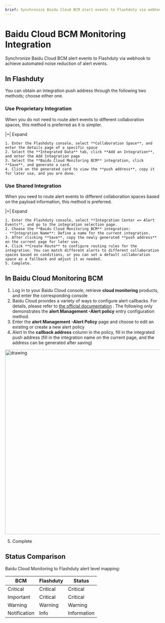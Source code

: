 ```yaml
---
brief: Synchronize Baidu Cloud BCM alert events to Flashduty via webhook to achieve automated noise reduction of alert events
---
```


# Baidu Cloud BCM Monitoring Integration

Synchronize Baidu Cloud BCM alert events to Flashduty via webhook to achieve automated noise reduction of alert events.
## In Flashduty
You can obtain an integration push address through the following two methods; choose either one.

### Use Proprietary Integration

When you do not need to route alert events to different collaboration spaces, this method is preferred as it is simpler.

|+| Expand

    1. Enter the Flashduty console, select **Collaboration Space**, and enter the details page of a specific space
    2. Select the **Integrated Data** tab, click **Add an Integration**, and enter the Add Integration page
    3. Select the **Baidu Cloud Monitoring BCM** integration, click **Save**, and generate a card.
    4. Click on the generated card to view the **push address**, copy it for later use, and you are done.

### Use Shared Integration

When you need to route alert events to different collaboration spaces based on the payload information, this method is preferred.

|+| Expand

    1. Enter the Flashduty console, select **Integration Center => Alert Events**, and go to the integration selection page.
    2. Choose the **Baidu Cloud Monitoring BCM** integration:
    - **Integration Name**: Define a name for the current integration.
    3. After clicking **Save**, copy the newly generated **push address** on the current page for later use.
    4. Click **Create Route** to configure routing rules for the integration. You can match different alerts to different collaboration spaces based on conditions, or you can set a default collaboration space as a fallback and adjust it as needed.
    5. Complete.

## In Baidu Cloud Monitoring BCM

1. Log in to your Baidu Cloud console, retrieve **cloud monitoring** products, and enter the corresponding console
2. Baidu Cloud provides a variety of ways to configure alert callbacks. For details, please refer to [the official documentation](/0) . The following only demonstrates the **alert Management -Alert policy** entry configuration method.
3. Enter the **alert Management -Alert Policy** page and choose to edit an existing or create a new alert policy
4. Alert In the **callback address** column in the policy, fill in the integrated push address (fill in the integration name on the current page, and the address can be generated after saving)

<img alt="drawing" width="600" src="https://fcdoc.github.io/img/zh/flashduty/mixin/alert_integration/baidu_bcm/1.avif" />

5. Complete

## Status Comparison

Baidu Cloud Monitoring to Flashduty alert level mapping:

| BCM  |  Flashduty  | Status |
| ---- | -------- | ---- |
| Critical | Critical | Critical |
| Important | Critical | Critical |
| Warning | Warning  | Warning |
| Notification | Info     | Information |